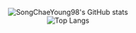 <div align="center">
  
  ![SongChaeYoung98's GitHub stats](https://github-readme-stats.vercel.app/api?username=SongChaeYoung98&theme=midnight-purple&show_icons=true)  
  ![Top Langs](https://github-readme-stats.vercel.app/api/top-langs/?username=SongChaeYoung98&layout=compact&theme=merko)
  


</div>
